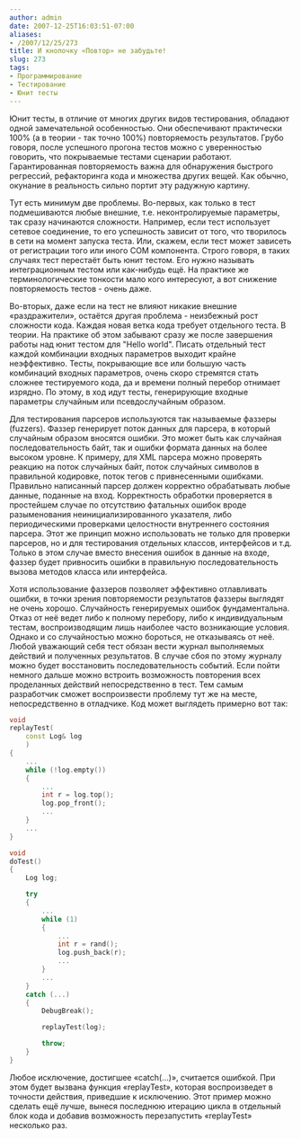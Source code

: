 ```yaml
---
author: admin
date: 2007-12-25T16:03:51-07:00
aliases:
- /2007/12/25/273
title: И кнопочку «Повтор» не забудьте!
slug: 273
tags:
- Программирование
- Тестирование
- Юнит тесты
---
```


Юнит тесты, в отличие от многих других видов тестирования, обладают одной замечательной особенностью. Они обеспечивают практически 100% (a в теории - так точно 100%) повторяемость результатов. Грубо говоря, после успешного прогона тестов можно с уверенностью говорить, что покрываемые тестами сценарии работают. Гарантированная повторяемость важна для обнаружения быстрого регрессий, рефакторинга кода и множества других вещей. Как обычно, окунание в реальность сильно портит эту радужную картину.

<!--more-->

Тут есть минимум две проблемы. Во-первых, как только в тест подмешиваются любые внешние, т.е. неконтролируемые параметры, так сразу начинаются сложности. Например, если тест использует сетевое соединение, то его успешность зависит от того, что творилось в сети на момент запуска теста. Или, скажем, если тест может зависеть от регистрации того или иного COM компонента. Строго говоря, в таких случаях тест перестаёт быть юнит тестом. Его нужно называть интеграционным тестом или как-нибудь ещё. На практике же терминологические тонкости мало кого интересуют, а вот снижение повторяемость тестов - очень даже.

Во-вторых, даже если на тест не влияют никакие внешние «раздражители», остаётся другая проблема - неизбежный рост сложности кода. Каждая новая ветка кода требует отдельного теста. В теории. На практике об этом забывают сразу же после завершения работы над юнит тестом для "Hello world". Писать отдельный тест каждой комбинации входных параметров выходит крайне неэффективно. Тесты, покрывающие все или большую часть комбинаций входных параметров, очень скоро стремятся стать сложнее тестируемого кода, да и времени полный перебор отнимает изрядно. По этому, в ход идут тесты, генерирующие входные параметры случайным или псевдослучайным образом.

Для тестирования парсеров используются так называемые фаззеры (fuzzers). Фаззер генерирует поток данных для парсера, в который случайным образом вносятся ошибки. Это может быть как случайная последовательность байт, так и ошибки формата данных на более высоком уровне. К примеру, для XML парсера можно проверять реакцию на поток случайных байт, поток случайных символов в правильной кодировке, поток тегов с привнесенными ошибками. Правильно написанный парсер должен корректно обрабатывать любые данные, поданные на вход. Корректность обработки проверяется в простейшем случае по отсутствию фатальных ошибок вроде разыменования неинициализированного указателя, либо периодическими проверками целостности внутреннего состояния парсера. Этот же принцип можно использовать не только для проверки парсеров, но и для тестирования отдельных классов, интерфейсов и т.д. Только в этом случае вместо внесения ошибок в данные на входе, фаззер будет привносить ошибки в правильную последовательность вызова методов класса или интерфейса.

Хотя использование фаззеров позволяет эффективно отлавливать ошибки, в точки зрения повторяемости результатов фаззеры выглядят не очень хорошо. Случайность генерируемых ошибок фундаментальна. Отказ от неё ведет либо к полному перебору, либо к индивидуальным тестам, воспроизводящим лишь наиболее часто возникающие условия. Однако и со случайностью можно бороться, не отказываясь от неё. Любой уважающий себя тест обязан вести журнал выполняемых действий и полученных результатов. В случае сбоя по этому журналу можно будет восстановить последовательность событий. Если пойти немного дальше можно встроить возможность повторения всех проделанных действий непосредственно в тест. Тем самым разработчик сможет воспроизвести проблему тут же на месте, непосредственно в отладчике. Код может выглядеть примерно вот так:

```cpp
void
replayTest(
    const Log& log
    )
{
    ...
    while (!log.empty())
    {
        ...
        int r = log.top();
        log.pop_front();
        ...
    }
    ...
}

void
doTest()
{
    Log log;

    try
    {
        ...
        while (1)
        {
            ...
            int r = rand();
            log.push_back(r);
            ...
        }
        ...
    }
    catch (...)
    {
        DebugBreak();

        replayTest(log);

        throw;
    }
}
```

Любое исключение, достигшее «catch(…)», считается ошибкой. При этом будет вызвана функция «replayTest», которая воспроизведет в точности действия, приведшие к исключению. Этот пример можно сделать ещё лучше, вынеся последнюю итерацию цикла в отдельный блок кода и добавив возможность перезапустить «replayTest» несколько раз.
